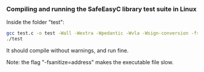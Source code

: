 
### Compiling and running the SafeEasyC library test suite in Linux

Inside the folder "test":

~~~ bash
gcc test.c -o test -Wall -Wextra -Wpedantic -Wvla -Wsign-conversion -fsanitize=address
./test
~~~ 
 
It should compile without warnings, and run fine.

Note: the flag "-fsanitize=address" makes the executable file slow.
